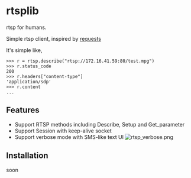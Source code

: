 # rtsplib

rtsp for humans.

Simple rtsp client, inspired by [requests](https://github.com/kennethreitz/requests)

It's simple like,

    >>> r = rtsp.describe("rtsp://172.16.41.59:80/test.mpg")
    >>> r.status_code
    200
    >>> r.headers["content-type"]
    'application/sdp'
    >>> r.content
    ...

## Features

- Support RTSP methods including Describe, Setup and Get_parameter
- Support Session with keep-alive socket
- Support verbose mode with SMS-like text UI
![rtsp_verbose.png](https://bitbucket.org/repo/bAakbo/images/1912345104-rtsp_verbose.png)

## Installation

soon





